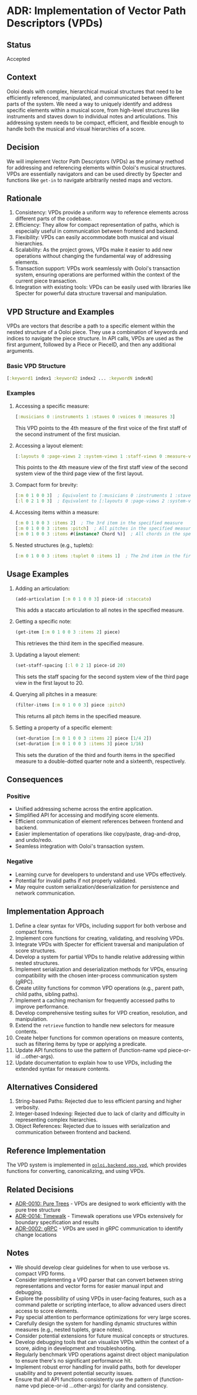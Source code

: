 # ADR: Implementation of Vector Path Descriptors (VPDs)

## Status

Accepted

## Context

Ooloi deals with complex, hierarchical musical structures that need to be efficiently referenced, manipulated, and communicated between different parts of the system. We need a way to uniquely identify and address specific elements within a musical score, from high-level structures like instruments and staves down to individual notes and articulations. This addressing system needs to be compact, efficient, and flexible enough to handle both the musical and visual hierarchies of a score.

## Decision

We will implement Vector Path Descriptors (VPDs) as the primary method for addressing and referencing elements within Ooloi's musical structures. VPDs are essentially navigators and can be used directly by Specter and functions like `get-in` to navigate arbitrarily nested maps and vectors.

## Rationale

1. Consistency: VPDs provide a uniform way to reference elements across different parts of the codebase.
2. Efficiency: They allow for compact representation of paths, which is especially useful in communication between frontend and backend.
3. Flexibility: VPDs can easily accommodate both musical and visual hierarchies.
4. Scalability: As the project grows, VPDs make it easier to add new operations without changing the fundamental way of addressing elements.
5. Transaction support: VPDs work seamlessly with Ooloi's transaction system, ensuring operations are performed within the context of the current piece transaction.
6. Integration with existing tools: VPDs can be easily used with libraries like Specter for powerful data structure traversal and manipulation.

## VPD Structure and Examples

VPDs are vectors that describe a path to a specific element within the nested structure of a Ooloi piece. They use a combination of keywords and indices to navigate the piece structure. In API calls, VPDs are used as the first argument, followed by a Piece or PieceID, and then any additional arguments.

### Basic VPD Structure

```clojure
[:keyword1 index1 :keyword2 index2 ... :keywordN indexN]
```

### Examples

1. Accessing a specific measure:
   ```clojure
   [:musicians 0 :instruments 1 :staves 0 :voices 0 :measures 3]
   ```
   This VPD points to the 4th measure of the first voice of the first staff of the second instrument of the first musician.

2. Accessing a layout element:
   ```clojure
   [:layouts 0 :page-views 2 :system-views 1 :staff-views 0 :measure-views 3]
   ```
   This points to the 4th measure view of the first staff view of the second system view of the third page view of the first layout.

3. Compact form for brevity:
   ```clojure
   [:m 0 1 0 0 3]  ; Equivalent to [:musicians 0 :instruments 1 :staves 0 :voices 0 :measures 3]
   [:l 0 2 1 0 3]  ; Equivalent to [:layouts 0 :page-views 2 :system-views 1 :staff-views 0 :measure-views 3]
   ```

4. Accessing items within a measure:
   ```clojure
   [:m 0 1 0 0 3 :items 2]  ; The 3rd item in the specified measure
   [:m 0 1 0 0 3 :items :pitch]  ; All pitches in the specified measure
   [:m 0 1 0 0 3 :items #(instance? Chord %)]  ; All chords in the specified measure
   ```

5. Nested structures (e.g., tuplets):
   ```clojure
   [:m 0 1 0 0 3 :items :tuplet 0 :items 1]  ; The 2nd item in the first tuplet of the specified measure
   ```

## Usage Examples

1. Adding an articulation:
   ```clojure
   (add-articulation [:m 0 1 0 0 3] piece-id :staccato)
   ```
   This adds a staccato articulation to all notes in the specified measure.

2. Getting a specific note:
   ```clojure
   (get-item [:m 0 1 0 0 3 :items 2] piece)
   ```
   This retrieves the third item in the specified measure.

3. Updating a layout element:
   ```clojure
   (set-staff-spacing [:l 0 2 1] piece-id 20)
   ```
   This sets the staff spacing for the second system view of the third page view in the first layout to 20.

4. Querying all pitches in a measure:
   ```clojure
   (filter-items [:m 0 1 0 0 3] piece :pitch)
   ```
   This returns all pitch items in the specified measure.

5. Setting a property of a specific element:
   ```clojure
   (set-duration [:m 0 1 0 0 3 :items 2] piece [1/4 2])
   (set-duration [:m 0 1 0 0 3 :items 3] piece 1/16)
   ```
   This sets the duration of the third and fourth items in the specified measure to a double-dotted quarter note and a sixteenth, respectively.

## Consequences

### Positive

- Unified addressing scheme across the entire application.
- Simplified API for accessing and modifying score elements.
- Efficient communication of element references between frontend and backend.
- Easier implementation of operations like copy/paste, drag-and-drop, and undo/redo.
- Seamless integration with Ooloi's transaction system.

### Negative

- Learning curve for developers to understand and use VPDs effectively.
- Potential for invalid paths if not properly validated.
- May require custom serialization/deserialization for persistence and network communication.

## Implementation Approach

1. Define a clear syntax for VPDs, including support for both verbose and compact forms.
2. Implement core functions for creating, validating, and resolving VPDs.
3. Integrate VPDs with Specter for efficient traversal and manipulation of score structures.
4. Develop a system for partial VPDs to handle relative addressing within nested structures.
5. Implement serialization and deserialization methods for VPDs, ensuring compatibility with the chosen inter-process communication system (gRPC).
6. Create utility functions for common VPD operations (e.g., parent path, child paths, sibling paths).
7. Implement a caching mechanism for frequently accessed paths to improve performance.
8. Develop comprehensive testing suites for VPD creation, resolution, and manipulation.
9. Extend the `retrieve` function to handle new selectors for measure contents.
10. Create helper functions for common operations on measure contents, such as filtering items by type or applying a predicate.
11. Update API functions to use the pattern of (function-name vpd piece-or-id ...other-args).
12. Update documentation to explain how to use VPDs, including the extended syntax for measure contents.

## Alternatives Considered

1. String-based Paths: Rejected due to less efficient parsing and higher verbosity.
2. Integer-based Indexing: Rejected due to lack of clarity and difficulty in representing complex hierarchies.
3. Object References: Rejected due to issues with serialization and communication between frontend and backend.

## Reference Implementation

The VPD system is implemented in [`ooloi.backend.ops.vpd`](/backend/src/main/clojure/ooloi/backend/ops/vpd.clj), which provides functions for converting, canonicalizing, and using VPDs.

## Related Decisions

- [ADR-0010: Pure Trees](0010-Pure-Trees.md) - VPDs are designed to work efficiently with the pure tree structure
- [ADR-0014: Timewalk](0014-Timewalk.md) - Timewalk operations use VPDs extensively for boundary specification and results  
- [ADR-0002: gRPC](0002-gRPC.md) - VPDs are used in gRPC communication to identify change locations

## Notes

- We should develop clear guidelines for when to use verbose vs. compact VPD forms.
- Consider implementing a VPD parser that can convert between string representations and vector forms for easier manual input and debugging.
- Explore the possibility of using VPDs in user-facing features, such as a command palette or scripting interface, to allow advanced users direct access to score elements.
- Pay special attention to performance optimizations for very large scores.
- Carefully design the system for handling dynamic structures within measures (e.g., nested tuplets, grace notes).
- Consider potential extensions for future musical concepts or structures.
- Develop debugging tools that can visualize VPDs within the context of a score, aiding in development and troubleshooting.
- Regularly benchmark VPD operations against direct object manipulation to ensure there's no significant performance hit.
- Implement robust error handling for invalid paths, both for developer usability and to prevent potential security issues.
- Ensure that all API functions consistently use the pattern of (function-name vpd piece-or-id ...other-args) for clarity and consistency.
